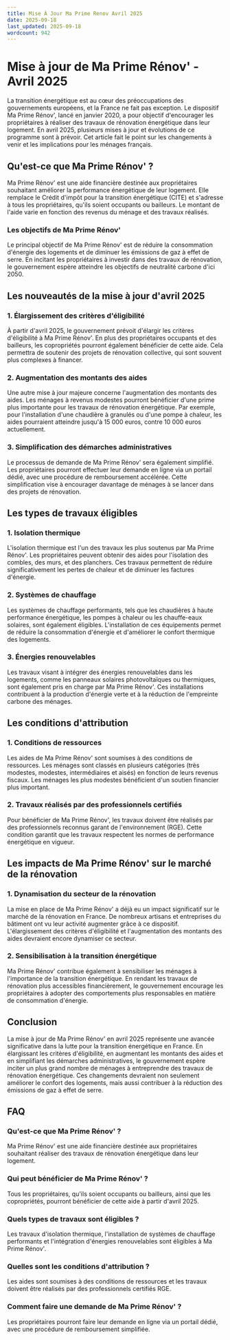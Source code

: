 ```yaml
---
title: Mise À Jour Ma Prime Renov Avril 2025
date: 2025-09-18
last_updated: 2025-09-18
wordcount: 942
---
```


# Mise à jour de Ma Prime Rénov' - Avril 2025

La transition énergétique est au cœur des préoccupations des gouvernements européens, et la France ne fait pas exception. Le dispositif Ma Prime Rénov', lancé en janvier 2020, a pour objectif d'encourager les propriétaires à réaliser des travaux de rénovation énergétique dans leur logement. En avril 2025, plusieurs mises à jour et évolutions de ce programme sont à prévoir. Cet article fait le point sur les changements à venir et les implications pour les ménages français.

## Qu'est-ce que Ma Prime Rénov' ?

Ma Prime Rénov' est une aide financière destinée aux propriétaires souhaitant améliorer la performance énergétique de leur logement. Elle remplace le Crédit d'impôt pour la transition énergétique (CITE) et s'adresse à tous les propriétaires, qu'ils soient occupants ou bailleurs. Le montant de l'aide varie en fonction des revenus du ménage et des travaux réalisés.

### Les objectifs de Ma Prime Rénov'

Le principal objectif de Ma Prime Rénov' est de réduire la consommation d'énergie des logements et de diminuer les émissions de gaz à effet de serre. En incitant les propriétaires à investir dans des travaux de rénovation, le gouvernement espère atteindre les objectifs de neutralité carbone d'ici 2050.

## Les nouveautés de la mise à jour d'avril 2025

### 1. Élargissement des critères d'éligibilité

À partir d'avril 2025, le gouvernement prévoit d'élargir les critères d'éligibilité à Ma Prime Rénov'. En plus des propriétaires occupants et des bailleurs, les copropriétés pourront également bénéficier de cette aide. Cela permettra de soutenir des projets de rénovation collective, qui sont souvent plus complexes à financer.

### 2. Augmentation des montants des aides

Une autre mise à jour majeure concerne l'augmentation des montants des aides. Les ménages à revenus modestes pourront bénéficier d'une prime plus importante pour les travaux de rénovation énergétique. Par exemple, pour l'installation d'une chaudière à granulés ou d'une pompe à chaleur, les aides pourraient atteindre jusqu'à 15 000 euros, contre 10 000 euros actuellement.

### 3. Simplification des démarches administratives

Le processus de demande de Ma Prime Rénov' sera également simplifié. Les propriétaires pourront effectuer leur demande en ligne via un portail dédié, avec une procédure de remboursement accélérée. Cette simplification vise à encourager davantage de ménages à se lancer dans des projets de rénovation.

## Les types de travaux éligibles

### 1. Isolation thermique

L'isolation thermique est l'un des travaux les plus soutenus par Ma Prime Rénov'. Les propriétaires peuvent obtenir des aides pour l'isolation des combles, des murs, et des planchers. Ces travaux permettent de réduire significativement les pertes de chaleur et de diminuer les factures d'énergie.

### 2. Systèmes de chauffage

Les systèmes de chauffage performants, tels que les chaudières à haute performance énergétique, les pompes à chaleur ou les chauffe-eaux solaires, sont également éligibles. L'installation de ces équipements permet de réduire la consommation d'énergie et d'améliorer le confort thermique des logements.

### 3. Énergies renouvelables

Les travaux visant à intégrer des énergies renouvelables dans les logements, comme les panneaux solaires photovoltaïques ou thermiques, sont également pris en charge par Ma Prime Rénov'. Ces installations contribuent à la production d'énergie verte et à la réduction de l'empreinte carbone des ménages.

## Les conditions d'attribution

### 1. Conditions de ressources

Les aides de Ma Prime Rénov' sont soumises à des conditions de ressources. Les ménages sont classés en plusieurs catégories (très modestes, modestes, intermédiaires et aisés) en fonction de leurs revenus fiscaux. Les ménages les plus modestes bénéficient d'un soutien financier plus important.

### 2. Travaux réalisés par des professionnels certifiés

Pour bénéficier de Ma Prime Rénov', les travaux doivent être réalisés par des professionnels reconnus garant de l'environnement (RGE). Cette condition garantit que les travaux respectent les normes de performance énergétique en vigueur.

## Les impacts de Ma Prime Rénov' sur le marché de la rénovation

### 1. Dynamisation du secteur de la rénovation

La mise en place de Ma Prime Rénov' a déjà eu un impact significatif sur le marché de la rénovation en France. De nombreux artisans et entreprises du bâtiment ont vu leur activité augmenter grâce à ce dispositif. L'élargissement des critères d'éligibilité et l'augmentation des montants des aides devraient encore dynamiser ce secteur.

### 2. Sensibilisation à la transition énergétique

Ma Prime Rénov' contribue également à sensibiliser les ménages à l'importance de la transition énergétique. En rendant les travaux de rénovation plus accessibles financièrement, le gouvernement encourage les propriétaires à adopter des comportements plus responsables en matière de consommation d'énergie.

## Conclusion

La mise à jour de Ma Prime Rénov' en avril 2025 représente une avancée significative dans la lutte pour la transition énergétique en France. En élargissant les critères d'éligibilité, en augmentant les montants des aides et en simplifiant les démarches administratives, le gouvernement espère inciter un plus grand nombre de ménages à entreprendre des travaux de rénovation énergétique. Ces changements devraient non seulement améliorer le confort des logements, mais aussi contribuer à la réduction des émissions de gaz à effet de serre.

## FAQ

### Qu'est-ce que Ma Prime Rénov' ?

Ma Prime Rénov' est une aide financière destinée aux propriétaires souhaitant réaliser des travaux de rénovation énergétique dans leur logement.

### Qui peut bénéficier de Ma Prime Rénov' ?

Tous les propriétaires, qu'ils soient occupants ou bailleurs, ainsi que les copropriétés, pourront bénéficier de cette aide à partir d'avril 2025.

### Quels types de travaux sont éligibles ?

Les travaux d'isolation thermique, l'installation de systèmes de chauffage performants et l'intégration d'énergies renouvelables sont éligibles à Ma Prime Rénov'.

### Quelles sont les conditions d'attribution ?

Les aides sont soumises à des conditions de ressources et les travaux doivent être réalisés par des professionnels certifiés RGE.

### Comment faire une demande de Ma Prime Rénov' ?

Les propriétaires pourront faire leur demande en ligne via un portail dédié, avec une procédure de remboursement simplifiée.